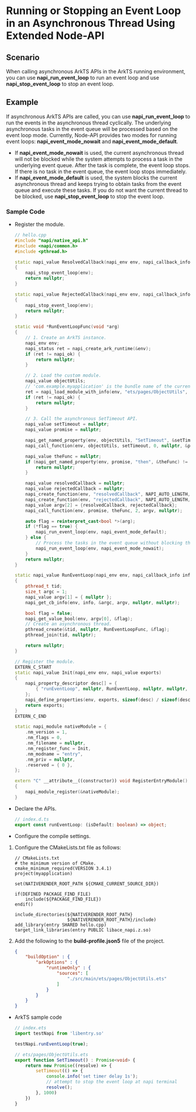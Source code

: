 # Running or Stopping an Event Loop in an Asynchronous Thread Using Extended Node-API

## **Scenario**
When calling asynchronous ArkTS APIs in the ArkTS running environment, you can use **napi_run_event_loop** to run an event loop and use **napi_stop_event_loop** to stop an event loop.

## Example
If asynchronous ArkTS APIs are called, you can use **napi_run_event_loop** to run the events in the asynchronous thread cyclically. The underlying asynchronous tasks in the event queue will be processed based on the event loop mode. Currently, Node-API provides two modes for running event loops: **napi_event_mode_nowait** and **napi_event_mode_default**.

- If **napi_event_mode_nowait** is used, the current asynchronous thread will not be blocked while the system attempts to process a task in the underlying event queue. After the task is complete, the event loop stops. If there is no task in the event queue, the event loop stops immediately.
- If **napi_event_mode_default** is used, the system blocks the current asynchronous thread and keeps trying to obtain tasks from the event queue and execute these tasks. If you do not want the current thread to be blocked, use **napi_stop_event_loop** to stop the event loop.

### Sample Code
- Register the module.
    ```c++
    // hello.cpp
    #include "napi/native_api.h"
    #include <napi/common.h>
    #include <pthread.h>

    static napi_value ResolvedCallback(napi_env env, napi_callback_info info)
    {
        napi_stop_event_loop(env);
        return nullptr;
    }

    static napi_value RejectedCallback(napi_env env, napi_callback_info info)
    {
        napi_stop_event_loop(env);
        return nullptr;
    }

    static void *RunEventLoopFunc(void *arg)
    {
        // 1. Create an ArkTS instance.
        napi_env env;
        napi_status ret = napi_create_ark_runtime(&env);
        if (ret != napi_ok) {
            return nullptr;
        }

        // 2. Load the custom module.
        napi_value objectUtils;
        // 'com.example.myapplication' is the bundle name of the current application.
        ret = napi_load_module_with_info(env, "ets/pages/ObjectUtils", "com.example.myapplication/entry", &objectUtils);
        if (ret != napi_ok) {
            return nullptr;
        }

        // 3. Call the asynchronous SetTimeout API.
        napi_value setTimeout = nullptr;
        napi_value promise = nullptr;

        napi_get_named_property(env, objectUtils, "SetTimeout", &setTimeout);
        napi_call_function(env, objectUtils, setTimeout, 0, nullptr, &promise);

        napi_value theFunc = nullptr;
        if (napi_get_named_property(env, promise, "then", &theFunc) != napi_ok) {
            return nullptr;
        }

        napi_value resolvedCallback = nullptr;
        napi_value rejectedCallback = nullptr;
        napi_create_function(env, "resolvedCallback", NAPI_AUTO_LENGTH, ResolvedCallback, nullptr, &resolvedCallback);
        napi_create_function(env, "rejectedCallback", NAPI_AUTO_LENGTH, RejectedCallback, nullptr, &rejectedCallback);
        napi_value argv[2] = {resolvedCallback, rejectedCallback};
        napi_call_function(env, promise, theFunc, 2, argv, nullptr);

        auto flag = reinterpret_cast<bool *>(arg);
        if (*flag == true) {
            napi_run_event_loop(env, napi_event_mode_default);
        } else {
            // Process the tasks in the event queue without blocking the asynchronous API.
            napi_run_event_loop(env, napi_event_mode_nowait);
        }
        return nullptr;
    }

    static napi_value RunEventLoop(napi_env env, napi_callback_info info)
    {
        pthread_t tid;
        size_t argc = 1;
        napi_value argv[1] = { nullptr };
        napi_get_cb_info(env, info, &argc, argv, nullptr, nullptr);

        bool flag = false;
        napi_get_value_bool(env, argv[0], &flag);
        // Create an asynchronous thread.
        pthread_create(&tid, nullptr, RunEventLoopFunc, &flag);
        pthread_join(tid, nullptr);

        return nullptr;
    }

    // Register the module.
    EXTERN_C_START
    static napi_value Init(napi_env env, napi_value exports)
    {
        napi_property_descriptor desc[] = {
            { "runEventLoop", nullptr, RunEventLoop, nullptr, nullptr, nullptr, napi_default, nullptr }
        };
        napi_define_properties(env, exports, sizeof(desc) / sizeof(desc[0]), desc);
        return exports;
    }
    EXTERN_C_END

    static napi_module nativeModule = {
        .nm_version = 1,
        .nm_flags = 0,
        .nm_filename = nullptr,
        .nm_register_func = Init,
        .nm_modname = "entry",
        .nm_priv = nullptr,
        .reserved = { 0 },
    };

    extern "C" __attribute__((constructor)) void RegisterEntryModule()
    {
        napi_module_register(&nativeModule);
    }
    ```

- Declare the APIs.
    ```ts
    // index.d.ts
    export const runEventLoop: (isDefault: boolean) => object;
    ```

- Configure the compile settings.
1. Configure the CMakeLists.txt file as follows:
    ```
    // CMakeLists.txt
    # the minimum version of CMake.
    cmake_minimum_required(VERSION 3.4.1)
    project(myapplication)

    set(NATIVERENDER_ROOT_PATH ${CMAKE_CURRENT_SOURCE_DIR})

    if(DEFINED PACKAGE_FIND_FILE)
        include(${PACKAGE_FIND_FILE})
    endif()

    include_directories(${NATIVERENDER_ROOT_PATH}
                        ${NATIVERENDER_ROOT_PATH}/include)
    add_library(entry SHARED hello.cpp)
    target_link_libraries(entry PUBLIC libace_napi.z.so)
    ```
2. Add the following to the **build-profile.json5** file of the project.
    ```json
    {
        "buildOption" : {
            "arkOptions" : {
                "runtimeOnly" : {
                    "sources": [
                        "./src/main/ets/pages/ObjectUtils.ets"
                    ]
                }
            }
        }
    }
    ```
- ArkTS sample code
    ```ts
    // index.ets
    import testNapi from 'libentry.so'

    testNapi.runEventLoop(true);
    ```
    ```ts
    // ets/pages/ObjectUtils.ets
    export function SetTimeout() : Promise<void> {
        return new Promise((resolve) => {
            setTimeout(() => {
                console.info('set timer delay 1s');
                // attempt to stop the event loop at napi terminal
                resolve();
            }, 1000)
        })
    }
    ```
